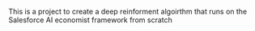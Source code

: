 This is a project to create a deep reinforment algoirthm that runs on the Salesforce AI economist framework from scratch 